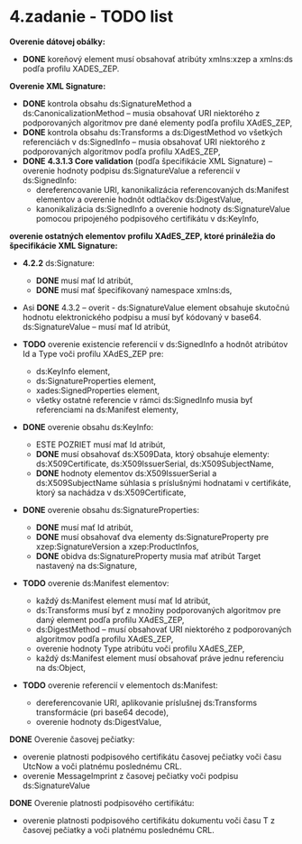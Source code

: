 # 4.zadanie - TODO list

**Overenie dátovej obálky:**

- **DONE** koreňový element musí obsahovať atribúty xmlns:xzep a xmlns:ds podľa profilu XADES_ZEP.

**Overenie XML Signature:**

- **DONE** kontrola obsahu ds:SignatureMethod a ds:CanonicalizationMethod – musia obsahovať URI niektorého z podporovaných algoritmov pre dané elementy podľa profilu XAdES_ZEP,
- **DONE** kontrola obsahu ds:Transforms a ds:DigestMethod vo všetkých referenciách v ds:SignedInfo – musia obsahovať URI niektorého z podporovaných algoritmov podľa profilu XAdES_ZEP,
- **DONE**  **4.3.1.3 Core validation** (podľa špecifikácie XML Signature) – overenie hodnoty podpisu ds:SignatureValue a referencií v ds:SignedInfo:
  - dereferencovanie URI, kanonikalizácia referencovaných ds:Manifest elementov a overenie hodnôt odtlačkov ds:DigestValue,
  - kanonikalizácia ds:SignedInfo a overenie hodnoty ds:SignatureValue pomocou pripojeného podpisového certifikátu v ds:KeyInfo,

**overenie ostatných elementov profilu XAdES_ZEP, ktoré prináležia do špecifikácie XML Signature:**

- **4.2.2** ds:Signature:
  - **DONE** musí mať Id atribút,
  - **DONE** musí mať špecifikovaný namespace xmlns:ds,
- Asi **DONE** 4.3.2 – overit - ds:SignatureValue element obsahuje skutočnú hodnotu elektronického podpisu a musí byť kódovaný v base64. ds:SignatureValue – musí mať Id atribút,
- **TODO** overenie existencie referencií v ds:SignedInfo a hodnôt atribútov Id a Type voči profilu XAdES_ZEP pre:
  - ds:KeyInfo element,
  - ds:SignatureProperties element,
  - xades:SignedProperties element,
  - všetky ostatné referencie v rámci ds:SignedInfo musia byť referenciami na ds:Manifest elementy,

- **DONE** overenie obsahu ds:KeyInfo:
  - ESTE POZRIET musí mať Id atribút,
  - **DONE** musí obsahovať ds:X509Data, ktorý obsahuje elementy: ds:X509Certificate, ds:X509IssuerSerial, ds:X509SubjectName,
  - **DONE** hodnoty elementov ds:X509IssuerSerial a ds:X509SubjectName súhlasia s príslušnými hodnatami v certifikáte, ktorý sa nachádza v ds:X509Certificate,

- **DONE** overenie obsahu ds:SignatureProperties:
  - **DONE** musí mať Id atribút,
  - **DONE** musí obsahovať dva elementy ds:SignatureProperty pre xzep:SignatureVersion a xzep:ProductInfos,
  - **DONE** obidva ds:SignatureProperty musia mať atribút Target nastavený na ds:Signature,

- **TODO** overenie ds:Manifest elementov:
  - každý ds:Manifest element musí mať Id atribút,
  - ds:Transforms musí byť z množiny podporovaných algoritmov pre daný element podľa profilu XAdES_ZEP,
  - ds:DigestMethod – musí obsahovať URI niektorého z podporovaných algoritmov podľa profilu XAdES_ZEP,
  - overenie hodnoty Type atribútu voči profilu XAdES_ZEP,
  - každý ds:Manifest element musí obsahovať práve jednu referenciu na ds:Object,

- **TODO** overenie referencií v elementoch ds:Manifest:
  - dereferencovanie URI, aplikovanie príslušnej ds:Transforms transformácie (pri base64 decode),
  - overenie hodnoty ds:DigestValue,

**DONE** Overenie časovej pečiatky:

- overenie platnosti podpisového certifikátu časovej pečiatky voči času UtcNow a voči platnému poslednému CRL.
- overenie MessageImprint z časovej pečiatky voči podpisu ds:SignatureValue

**DONE** Overenie platnosti podpisového certifikátu:

- overenie platnosti podpisového certifikátu dokumentu voči času T z časovej pečiatky a voči platnému poslednému CRL.
